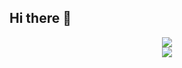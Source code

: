 ## Hi there 👋

<!--
**Pytorchlover/Pytorchlover** is a ✨ _special_ ✨ repository because its `README.md` (this file) appears on your GitHub profile.

Here are some ideas to get you started:

- 🔭 I’m currently working on ...
- 🌱 I’m currently learning ...
- 👯 I’m looking to collaborate on ...
- 🤔 I’m looking for help with ...
- 💬 Ask me about ...
- 📫 How to reach me: ...
- 😄 Pronouns: ...
- ⚡ Fun fact: ...
-->

<div align="center"><img src="https://github-readme-stats.vercel.app/api?username=Pytorchlover&show_icons=true&theme=transparent"> </div>
<div align="center"><img src="https://stats.justsong.cn/api/csdn?id=m0_63007797"> </div>
